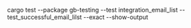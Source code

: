 cargo test --package gb-testing --test integration_email_list -- test_successful_email_lilst --exact --show-output 